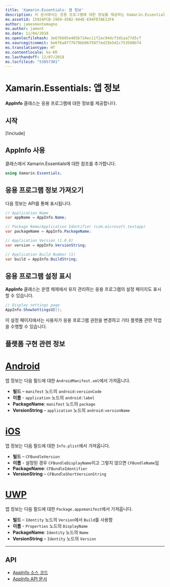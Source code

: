 ```yaml
---
title: 'Xamarin.Essentials: 앱 정보'
description: 이 문서에서는 응용 프로그램에 대한 정보를 제공하는 Xamarin.Essentials의 AppInfo 클래스를 설명합니다. 예를 들어 앱 이름과 버전을 표시합니다.
ms.assetid: 15924FCB-19E0-45B2-944E-E94FD7AE12FA
author: jamesmontemagno
ms.author: jamont
ms.date: 11/04/2018
ms.openlocfilehash: 3e67b605e485b724ec11f2ac94dcf3d1aa77d5cf
ms.sourcegitcommit: be6f6a8f77679bb9675077ed25b5d2c753580b74
ms.translationtype: HT
ms.contentlocale: ko-KR
ms.lasthandoff: 12/07/2018
ms.locfileid: "53057301"
---
```

# <a name="xamarinessentials-app-information"></a>Xamarin.Essentials: 앱 정보

**AppInfo** 클래스는 응용 프로그램에 대한 정보를 제공합니다.

## <a name="get-started"></a>시작

[!include[](~/essentials/includes/get-started.md)]

## <a name="using-appinfo"></a>AppInfo 사용

클래스에서 Xamarin.Essentials에 대한 참조를 추가합니다.

```csharp
using Xamarin.Essentials;
```

## <a name="obtaining-application-information"></a>응용 프로그램 정보 가져오기

다음 정보는 API를 통해 표시됩니다.

```csharp
// Application Name
var appName = AppInfo.Name;

// Package Name/Application Identifier (com.microsoft.testapp)
var packageName = AppInfo.PackageName;

// Application Version (1.0.0)
var version = AppInfo.VersionString;

// Application Build Number (1)
var build = AppInfo.BuildString;
```

## <a name="displaying-application-settings"></a>응용 프로그램 설정 표시

**AppInfo** 클래스는 운영 체제에서 유지 관리하는 응용 프로그램의 설정 페이지도 표시할 수 있습니다.

```csharp
// Display settings page
AppInfo.ShowSettingsUI();
```

이 설정 페이지에서는 사용자가 응용 프로그램 권한을 변경하고 기타 플랫폼 관련 작업을 수행할 수 있습니다.

## <a name="platform-implementation-specifics"></a>플랫폼 구현 관련 정보

# <a name="androidtabandroid"></a>[Android](#tab/android)

앱 정보는 다음 필드에 대한 `AndroidManifest.xml`에서 가져옵니다.

- **빌드** – `manifest` 노드의 `android:versionCode`
- **이름** - `application` 노드의 `android:label`
- **PackageName**: `manifest` 노드의 `package`
- **VersionString** – `application` 노드의 `android:versionName`

# <a name="iostabios"></a>[iOS](#tab/ios)

앱 정보는 다음 필드에 대한 `Info.plist`에서 가져옵니다.

- **빌드** – `CFBundleVersion`
- **이름** -  설정된 경우 `CFBundleDisplayName`이고 그렇지 않으면 `CFBundleName`임
- **PackageName**: `CFBundleIdentifier`
- **VersionString** – `CFBundleShortVersionString`

# <a name="uwptabuwp"></a>[UWP](#tab/uwp)

앱 정보는 다음 필드에 대한 `Package.appxmanifest`에서 가져옵니다.

- **빌드** – `Identity` 노드의 `Version`에서 `Build`를 사용함
- **이름** - `Properties` 노드의 `DisplayName`
- **PackageName**: `Identity` 노드의 `Name`
- **VersionString** – `Identity` 노드의 `Version`


--------------

## <a name="api"></a>API

- [AppInfo 소스 코드](https://github.com/xamarin/Essentials/tree/master/Xamarin.Essentials/AppInfo)
- [AppInfo API 문서](xref:Xamarin.Essentials.AppInfo)
